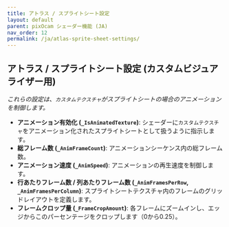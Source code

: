 ```yaml
---
title: アトラス / スプライトシート設定
layout: default
parent: pixOcam シェーダー機能 (JA)
nav_order: 12
permalink: /ja/atlas-sprite-sheet-settings/
---
```


## アトラス / スプライトシート設定 (カスタムビジュアライザー用)

*これらの設定は、`カスタムテクスチャ`がスプライトシートの場合のアニメーションを制御します。*

*   **アニメーション有効化 (`_IsAnimatedTexture`)**: シェーダーに`カスタムテクスチャ`をアニメーション化されたスプライトシートとして扱うように指示します。
*   **総フレーム数 (`_AnimFrameCount`)**: アニメーションシーケンス内の総フレーム数。
*   **アニメーション速度 (`_AnimSpeed`)**: アニメーションの再生速度を制御します。
*   **行あたりフレーム数 / 列あたりフレーム数 (`_AnimFramesPerRow`, `_AnimFramesPerColumn`)**: スプライトシートテクスチャ内のフレームのグリッドレイアウトを定義します。
*   **フレームクロップ量 (`_FrameCropAmount`)**: 各フレームにズームインし、エッジからこのパーセンテージをクロップします（0から0.25）。 